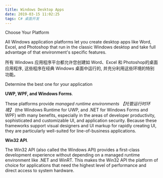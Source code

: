 ```yaml
---
title: Windows Desktop Apps
date: 2019-03-15 11:02:25
tags: C# 桌面开发
---
```


Choose Your Platform

All Windows application platforms let you create desktop apps like Word, Excel, and Photoshop that run in the classic Windows desktop and take full advantage of that environment's specific features.

所有 Windows 应用程序平台都允许您创建如 Word、Excel 和 Photoshop的桌面应用程序, 这些程序在经典 Windows 桌面中运行的, 并充分利用这些环境的特别功能。

Determine the best one for your application

**UWP, WPF, and Windows Forms**. 

These platforms provide *managed runtime environments 【托管运行时环境】* (the Windows Runtime for UWP, and .NET for Windows Forms and WPF) with many benefits, especially in the areas of developer productivity, sophisticated and customizable UI, and application security. Because these frameworks support visual designers and UI markup for rapidly creating UI, they are particularly well-suited for line-of-business applications.

**Win32 API**. 

The Win32 API (also called the Windows API) provides a first-class development experience without depending on a managed runtime environment like .NET and WinRT. This makes the Win32 API the platform of choice for applications that need the highest level of performance and direct access to system hardware.

